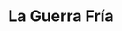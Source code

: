 ﻿---
title: "La Guerra Fría"
permalink: periodes_371.html
layout: periode
dataInici: 1946
dataFi: 1991
sidebar: periodes
pares:
  - id: 309
    title: "Edad Contemporánea"
    dataInici: "(1776)"

fills:
  - id: 372
    title: "África"
    dataInici: "(1946)"
    dataFi: "(1991)"

  - id: 637
    title: "Combates aéreos"
    dataInici: "(1946)"
    dataFi: "(1991)"

  - id: 1038
    title: "Guerra Civil China"
    dataInici: "(1946-03-31)"
    dataFi: "(1950-08-07)"

  - id: 386
    title: "Guerra de Indochina"
    dataInici: "(1946-12-19)"
    dataFi: "(1954-08-01)"

  - id: 377
    title: "Guerra de Corea"
    dataInici: "(1950-06-25)"
    dataFi: "(1953-07-27)"

  - id: 883
    title: "Revolución Cubana"
    dataInici: "(1953-07-26)"
    dataFi: "(1959-01-01)"

  - id: 795
    title: "OTAN contra el Pacto de Varsovia"
    dataInici: "(1955)"
    dataFi: "(1991)"

  - id: 737
    title: "Carrera Espacial"
    dataInici: "(1955-08-02)"
    dataFi: "(1975-07-15)"

  - id: 402
    title: "Guerra de Vietnam"
    dataInici: "(1955-11-01)"
    dataFi: "(1975-04-30)"

  - id: 884
    title: "Revolución Húngara"
    dataInici: "(1956-10-23)"
    dataFi: "(1956-11-10)"

  - id: 856
    title: "Crisis de los misiles en Cuba"
    dataInici: "(1962-10-14)"
    dataFi: "(1962-10-28)"

jocsPrincipals:
  - title: "Twilight Struggle"
    bggId: 12333

  - title: "Cold War"
    bggId: 474
    dataInici: 
    dataFi: 

  - title: "Iron Curtain"
    bggId: 228411
    dataInici: 
    dataFi: 

  - title: "Guerra Fría: CIA vs KGB"
    bggId: 24742
    dataInici: 
    dataFi: 

jocsEscenaris:
  - title: "Ranger"
    bggId: 6929
    dataInici: 
    dataFi: 

  - title: "Firepower"
    bggId: 3692
    dataInici: 1965
    dataFi: 1984

  - title: "Wir sind das Volk!"
    bggId: 165401
    dataInici: 
    dataFi: 

  - title: "1960: The Making of the President"
    bggId: 27708
    dataInici: 1960
    dataFi: 

  - title: "Ranger"
    bggId: 176948
    dataInici: 
    dataFi: 

  - title: "1989: Dawn of Freedom"
    bggId: 26997
    dataInici: 1989
    dataFi: 

  - title: "W Zakładzie: Lubelski Lipiec '80"
    bggId: 125585
    dataInici: 1980-07
    dataFi: 

  - title: "Warplan: Dropshot II/III"
    bggId: 20627
    dataInici: 
    dataFi: 

  - title: "The Manhattan Project"
    bggId: 63628
    dataInici: 
    dataFi: 

jocsEpoca:
jocsEpocaEscenaris:
  - title: "Kremlin"
    bggId: 196
    escenari: ""

---
